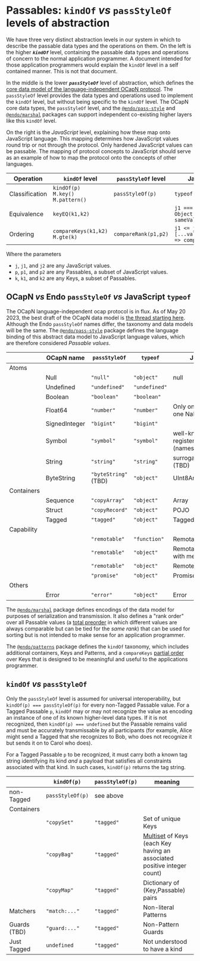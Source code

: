 # Passables: `kindOf`  *vs* `passStyleOf` levels of abstraction

We have three very distinct abstraction levels in our system in which to describe the passable data types and the operations on them. On the left is the higher ***`kindOf`*** level, containing the passable data types and operations of concern to the normal application programmer. A document intended for those application programmers would explain the `kindOf` level in a self contained manner. This is not that document.

In the middle is the lower ***`passStyleOf`*** level of abstraction, which defines the [core data model of the language-independent OCapN protocol]((https://github.com/ocapn/ocapn/issues/5#issuecomment-1549012122)). The `passStyleOf` level provides the data types and operations used to implement the `kindOf` level, but without being specific to the `kindOf` level. The OCapN core data types, the `passStyleOf` level, and the [`@endo/pass-style`](https://www.npmjs.com/package/@endo/pass-style) and [`@endo/marshal`](https://www.npmjs.com/package/@endo/marshal) packages can support independent co-existing higher layers like this `kindOf` level.

On the right is the *JavaScript* level, explaining how these map onto JavaScript language. This mapping determines how JavaScript values round trip or not through the protocol. Only hardened JavaScript values can be passable. The mapping of protocol concepts to JavaScript should serve as an example of how to map the protocol onto the concepts of other languages.

| Operation      | `kindOf` level                            | `passStyleOf` level  | JavaScript level                                            |
| -------------- | ----------------------------------------- | -------------------- | ----------------------------------------------------------- |
| Classification | `kindOf(p)`<br>`M.key()`<br>`M.pattern()` | `passStyleOf(p)`     | `typeof j`                                                  |
| Equivalence    | `keyEQ(k1,k2)`                            |                      | `j1 === j2`<br>`Object.is(j1,j2)`<br>`sameValueZero(j1,j2)` |
| Ordering       | `compareKeys(k1,k2)`<br>`M.gte(k)`        | `compareRank(p1,p2)` | `j1 <= j2`<br>`[...values].sort((j1,j2) => compare(j1,j2))` |

Where the parameters
   * `j`, `j1`, and `j2` are any JavaScript values.
   * `p`, `p1`, and `p2` are any Passables, a subset of JavaScript values.
   * `k`, `k1`, and `k2` are any Keys, a subset of Passables.


## OCapN *vs* Endo `passStyleOf` *vs* JavaScript `typeof`

The OCapN language-independent ocap protocol is in flux. As of May 20 2023, the best draft of the OCapN data model is [the thread starting here](https://github.com/ocapn/ocapn/issues/5#issuecomment-1549012122). Although the Endo `passStyleOf` names differ, the taxonomy and data models will be the same. The [`@endo/pass-style`](https://www.npmjs.com/package/@endo/pass-style) package defines the language binding of this abstract data model to JavaScript language values, which are therefore considered *Passable values*.

|            | OCapN name    | `passStyleOf`        | `typeof`      | JS notes                      |
|------------|---------------|----------------------|---------------|-------------------------------|
| Atoms      |               |                      |               |                               |
|            | Null          | `"null"`             | `"object"`    | null                          |
|            | Undefined     | `"undefined"`        | `"undefined"` |                               |
|            | Boolean       | `"boolean"`          | `"boolean"`   |                               |
|            | Float64       | `"number"`           | `"number"`    | Only one zero, only one NaN   |
|            | SignedInteger | `"bigint"`           | `"bigint"`    |                               |
|            | Symbol        | `"symbol"`           | `"symbol"`    | well-known & registered only (names TBD) |
|            | String        | `"string"`           | `"string"`    | surrogate confusion (TBD)     |
|            | ByteString    | `"byteString"` (TBD) | `"object"`    | UInt8Array (TBD)              |
| Containers |               |                      |               |                               |
|            | Sequence      | `"copyArray"`        | `"object"`    | Array                         |
|            | Struct        | `"copyRecord"`       | `"object"`    | POJO                          |
|            | Tagged        | `"tagged"`           | `"object"`    | Tagged/CopyTagged             |
| Capability |               |                      |               |                               |
|            |               | `"remotable"`        | `"function"`  | Remotable function            |
|            |               | `"remotable"`        | `"object"`    | Remotable object with methods |
|            |               | `"remotable"`        | `"object"`    | Remote Presence               |
|            |               | `"promise"`          | `"object"`    | Promise                       |
| Others     |               |                      |               |                               |
|            | Error         | `"error"`            | `"object"`    | Error                         |

The [`@endo/marshal`](https://www.npmjs.com/package/@endo/marshal) package defines encodings of the data model for purposes of serialization and transmission.
It also defines a "rank order" over all Passable values (a [total preorder](https://en.wikipedia.org/wiki/Weak_ordering) in which different values are always comparable but can be tied for the *same rank*) that can be used for sorting but is not intended to make sense for an application programmer.

The [`@endo/patterns`](https://www.npmjs.com/package/@endo/patterns) package defines the `kindOf` taxonomy, which includes additional containers, Keys and Patterns, and a `compareKeys` [partial order](https://en.wikipedia.org/wiki/Partially_ordered_set) over Keys that is designed to be meaningful and useful to the applications programmer.

## `kindOf` *vs* `passStyleOf`

Only the `passStyleOf` level is assumed for universal interoperability, but `kindOf(p) === passStyleOf(p)` for every non-Tagged Passable value. For a Tagged Passable `p`, `kindOf` may or may not recognize the value as encoding an instance of one of its known higher-level data types. If it is not recognized, then `kindOf(p) === undefined` but the Passable remains valid and must be accurately transmissable by all participants (for example, Alice might send a Tagged that she recognizes to Bob, who does not recognize it but sends it on to Carol who does).

For a Tagged Passable `p` to be recognized, it must carry both a known tag string identifying its kind _and_ a payload that satisfies all constraints associated with that kind. In such cases, `kindOf(p)` returns the tag string.

|              | `kindOf(p)`      | `passStyleOf(p)` | meaning                        |
|--------------|------------------|------------------|--------------------------------|
| non-Tagged   | `passStyleOf(p)` | see above        |                                |
| Containers   |                  |                  |                                |
|              | `"copySet"`      | `"tagged"`       | Set of unique Keys             |
|              | `"copyBag"`      | `"tagged"`       | [Multiset](https://en.wikipedia.org/wiki/Multiset) of Keys (each Key having an associated positive integer count) |
|              | `"copyMap"`      | `"tagged"`       | Dictionary of (Key,Passable) pairs |
| Matchers     | `"match:..."`    | `"tagged"`       | Non-literal Patterns           |
| Guards (TBD) | `"guard:..."`    | `"tagged"`       | Non-Pattern Guards             |
| Just Tagged  | `undefined`      | `"tagged"`       | Not understood to have a kind  |
